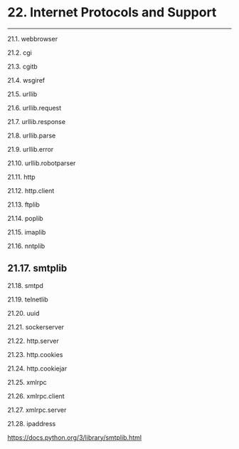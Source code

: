 # 22. Internet Protocols and Support

---

21.1. webbrowser

21.2. cgi

21.3. cgitb

21.4. wsgiref

21.5. urllib

21.6. urllib.request

21.7. urllib.response

21.8. urllib.parse

21.9. urllib.error

21.10. urllib.robotparser

21.11. http

21.12. http.client

21.13. ftplib

21.14. poplib

21.15. imaplib

21.16. nntplib

## 21.17. smtplib

21.18. smtpd

21.19. telnetlib

21.20. uuid

21.21. sockerserver

21.22. http.server

21.23. http.cookies

21.24. http.cookiejar

21.25. xmlrpc

21.26. xmlrpc.client

21.27. xmlrpc.server

21.28. ipaddress

<https://docs.python.org/3/library/smtplib.html>
